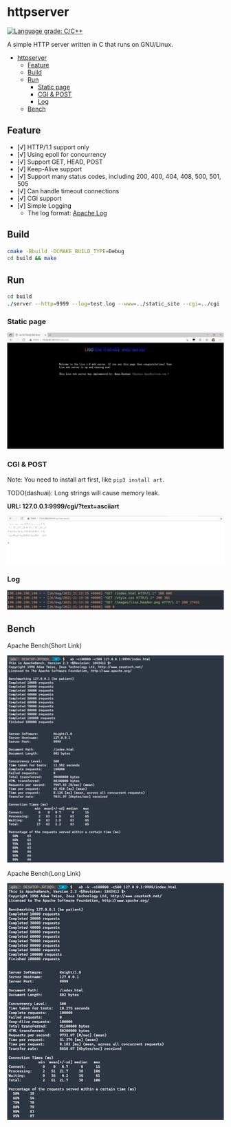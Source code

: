 # httpserver
[![Language grade: C/C++](https://img.shields.io/lgtm/grade/cpp/g/qdslovelife/httpserver.svg?logo=lgtm&logoWidth=18)](https://lgtm.com/projects/g/qdslovelife/httpserver/context:cpp)

A simple HTTP server written in C that runs on GNU/Linux.

- [httpserver](#httpserver)
  - [Feature](#feature)
  - [Build](#build)
  - [Run](#run)
    - [Static page](#static-page)
    - [CGI & POST](#cgi--post)
    - [Log](#log)
  - [Bench](#bench)

## Feature

- [√] HTTP/1.1 support only
- [√] Using epoll for concurrency
- [√] Support GET, HEAD, POST
- [√] Keep-Alive support
- [√] Support many status codes, including 200, 400, 404, 408, 500, 501, 505
- [√] Can handle timeout connections
- [√] CGI support
- [√] Simple Logging
  - The log format: [Apache Log](https://httpd.apache.org/docs/2.4/logs.html)

## Build

``` bash
cmake -Bbuild -DCMAKE_BUILD_TYPE=Debug
cd build && make
```

## Run

``` bash
cd build
./server --http=9999 --log=test.log --www=../static_site --cgi=../cgi
```

### Static page

![运行截图](./image/运行截图.png)

### CGI & POST

Note: You need to install art first, like `pip3 install art`.

TODO(dashuai): Long strings will cause memory leak.

**URL: 127.0.0.1:9999/cgi/?text=asciiart**

![asciiart](./image/asciiart.png)

### Log

![日志截图](./image/日志截图.png)

## Bench

Apache Bench(Short Link)

![](./image/ab短连接.png)

Apache Bench(Long Link)

![](./image/ab长连接.png)
